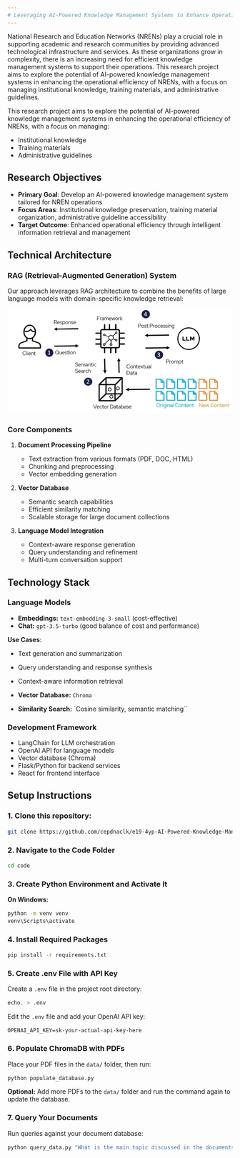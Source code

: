 ```yaml
---
# Leveraging AI-Powered Knowledge Management Systems to Enhance Operational Efficiency
---
```


National Research and Education Networks (NRENs) play a crucial role in supporting academic and research communities
by providing advanced technological infrastructure and services. As these organizations grow in complexity, there is an
increasing need for efficient knowledge management systems to support their operations. This research project aims to explore
the potential of AI-powered knowledge management systems in enhancing the operational efficiency of NRENs, with a
focus on managing institutional knowledge, training materials, and administrative guidelines.

This research project aims to explore the potential of AI-powered knowledge management systems in enhancing the operational efficiency of NRENs, with a focus on managing:

- Institutional knowledge
- Training materials
- Administrative guidelines

## Research Objectives

- **Primary Goal**: Develop an AI-powered knowledge management system tailored for NREN operations
- **Focus Areas**: Institutional knowledge preservation, training material organization, administrative guideline accessibility
- **Target Outcome**: Enhanced operational efficiency through intelligent information retrieval and management

## Technical Architecture

### RAG (Retrieval-Augmented Generation) System

Our approach leverages RAG architecture to combine the benefits of large language models with domain-specific knowledge retrieval:

![ARG ARCHITECTURE](docs/images/arg_arch.png)

### Core Components

1. **Document Processing Pipeline**

   - Text extraction from various formats (PDF, DOC, HTML)
   - Chunking and preprocessing
   - Vector embedding generation

2. **Vector Database**

   - Semantic search capabilities
   - Efficient similarity matching
   - Scalable storage for large document collections

3. **Language Model Integration**
   - Context-aware response generation
   - Query understanding and refinement
   - Multi-turn conversation support


## Technology Stack

### Language Models

- **Embeddings:** `text-embedding-3-small` (cost-effective)
- **Chat:** `gpt-3.5-turbo` (good balance of cost and performance)

**Use Cases**:
  - Text generation and summarization
  - Query understanding and response synthesis
  - Context-aware information retrieval

- **Vector Database:** `Chroma`
- **Similarity Search:** `Cosine similarity, semantic matching``

### Development Framework

- LangChain for LLM orchestration
- OpenAI API for language models
- Vector database (Chroma)
- Flask/Python for backend services
- React for frontend interface


## Setup Instructions

### 1. Clone this repository:
   ```bash
   git clone https://github.com/cepdnaclk/e19-4yp-AI-Powered-Knowledge-Management-System.git
   ```

### 2. Navigate to the Code Folder

```bash
cd code
```

### 3. Create Python Environment and Activate It

**On Windows:**
```bash
python -m venv venv
venv\Scripts\activate
```

### 4. Install Required Packages

```bash
pip install -r requirements.txt
```

### 5. Create .env File with API Key

Create a `.env` file in the project root directory:

```bash
echo. > .env
```

Edit the `.env` file and add your OpenAI API key:

```
OPENAI_API_KEY=sk-your-actual-api-key-here
```

### 6. Populate ChromaDB with PDFs

Place your PDF files in the `data/` folder, then run:

```bash
python populate_database.py
```

**Optional:** Add more PDFs to the `data/` folder and run the command again to update the database.


### 7. Query Your Documents

Run queries against your document database:

```bash
python query_data.py "What is the main topic discussed in the documents?"
```




